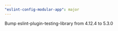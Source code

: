 ```yaml
---
"eslint-config-modular-app": major
---
```


Bump eslint-plugin-testing-library from 4.12.4 to 5.3.0
